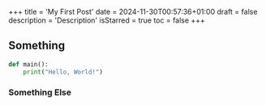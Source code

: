 +++
title = 'My First Post'
date = 2024-11-30T00:57:36+01:00
draft = false
description = 'Description'
isStarred = true
toc = false
+++

## Something

```python
def main():
    print("Hello, World!")
```

### Something Else